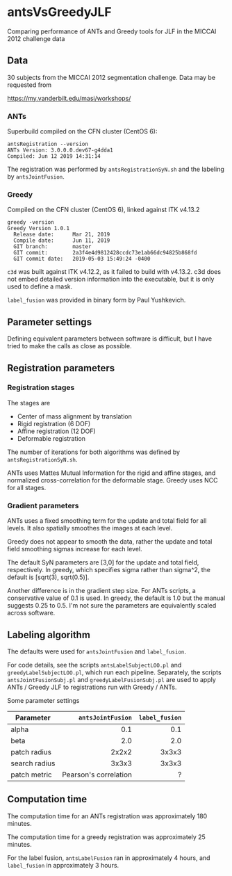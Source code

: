 # antsVsGreedyJLF
Comparing performance of ANTs and Greedy tools for JLF in the MICCAI 2012 challenge data


## Data

30 subjects from the MICCAI 2012 segmentation challenge. Data may be requested from

  https://my.vanderbilt.edu/masi/workshops/ 


### ANTs

Superbuild compiled on the CFN cluster (CentOS 6):

```
antsRegistration --version
ANTs Version: 3.0.0.0.dev67-g4dda1
Compiled: Jun 12 2019 14:31:14
```

The registration was performed by `antsRegistrationSyN.sh` and the labeling by `antsJointFusion`.


### Greedy

Compiled on the CFN cluster (CentOS 6), linked against ITK v4.13.2


```
greedy -version
Greedy Version 1.0.1
  Release date:      Mar 21, 2019
  Compile date:      Jun 11, 2019
  GIT branch:        master
  GIT commit:        2a3f4e4d9812428ccdc73e1ab66dc94825b868fd
  GIT commit date:   2019-05-03 15:49:24 -0400
```

`c3d` was built against ITK v4.12.2, as it failed to build with v4.13.2. c3d does not 
embed detailed version information into the executable, but it is only used to define a mask.

`label_fusion` was provided in binary form by Paul Yushkevich.


## Parameter settings

Defining equivalent parameters between software is difficult, but I have tried to make the
calls as close as possible.


## Registration parameters

### Registration stages

The stages are

  * Center of mass alignment by translation
  * Rigid registration (6 DOF)
  * Affine registration (12 DOF)
  * Deformable registration

The number of iterations for both algorithms was defined by `antsRegistrationSyN.sh`. 

ANTs uses Mattes Mutual Information for the rigid and affine stages, and normalized
cross-correlation for the deformable stage. Greedy uses NCC for all stages.

### Gradient parameters

ANTs uses a fixed smoothing term for the update and total field for all levels. It also
spatially smoothes the images at each level.

Greedy does not appear to smooth the data, rather the update and total field smoothing
sigmas increase for each level.

The default SyN parameters are [3,0] for the update and total field, respectively. In
greedy, which specifies sigma rather than sigma^2, the default is [sqrt(3), sqrt(0.5)].
 
Another difference is in the gradient step size. For ANTs scripts, a conservative value of
0.1 is used. In greedy, the default is 1.0 but the manual suggests 0.25 to 0.5. I'm not
sure the parameters are equivalently scaled across software.

## Labeling algorithm

The defaults were used for `antsJointFusion` and `label_fusion`.

For code details, see the scripts `antsLabelSubjectLOO.pl` and `greedyLabelSubjectLOO.pl`, which 
run each pipeline. Separately, the scripts `antsJointFusionSubj.pl` and `greedyLabelFusionSubj.pl`
are used to apply ANTs / Greedy JLF to registrations run with Greedy / ANTs.

Some parameter settings

| Parameter     | `antsJointFusion` | `label_fusion` |
| ------------- | -----------------:| --------------:|
| alpha         | 0.1               | 0.1            |
| beta          | 2.0               | 2.0            |
| patch radius  | 2x2x2             | 3x3x3          |
| search radius | 3x3x3             | 3x3x3          |
| patch metric  | Pearson's correlation | ?          |


## Computation time

The computation time for an ANTs registration was approximately 180 minutes.

The computation time for a greedy registration was approximately 25 minutes.

For the label fusion, `antsLabelFusion` ran in approximately 4 hours, 
and `label_fusion` in approximately 3 hours. 
